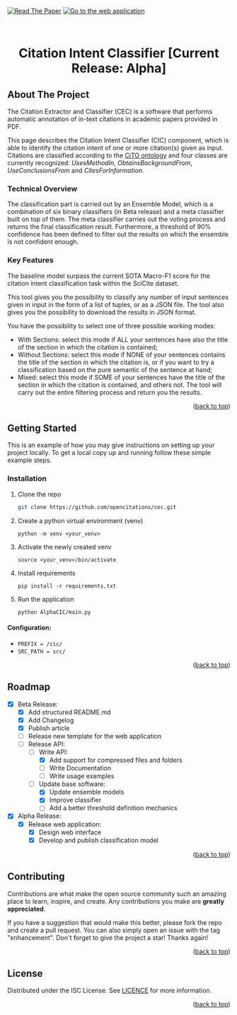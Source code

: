 <a id="readme-top"></a>

[![Read The Paper](https://img.shields.io/badge/Read_The_Paper-red?style=flat-square)](https://arxiv.org/abs/2407.13329) [![Go to the web application](https://img.shields.io/badge/Go%20to%20the%20web%20application-blue?style=flat-square)](http://137.204.64.4:81/cic/)




<br />
<div align="center">
  <h1 align="center">Citation Intent Classifier [Current Release: Alpha]</h1>
</div>

## About The Project

The Citation Extractor and Classifier (CEC) is a software that performs automatic annotation of in-text citations in academic papers provided in PDF. 

This page describes the Citation Intent Classifier (CIC) component, which is able to identify the citation intent of one or more citation(s) given as input.
Citations are classified according to the [CiTO ontology](https://sparontologies.github.io/cito/current/cito.html) and four classes are currently recognized: <i>UsesMethodIn</i>, <i>ObtainsBackgroundFrom</i>, <i>UseConclusionsFrom</i> and <i>CitesForInformation</i>.

### Technical Overview

The classification part is carried out by an Ensemble Model, which is a combination of six binary classifiers (in Beta release) and a meta classifier built on top of them.
The meta classifier carries out the voting process and returns the final classification result.
Furthermore, a threshold of 90% confidence has been defined to filter out the results on which the ensemble is not confident enough.

### Key Features
The baseline model surpass the current SOTA Macro-F1 score for the citation intent classification task within the SciCite dataset.

This tool gives you the possibility to classify any number of input sentences given in input in the form of a list of tuples, or as a JSON file. The tool also gives you the possibility to download the results in JSON format.

You have the possibility to select one of three possible working modes:

* With Sections: select this mode if ALL your sentences have also the title of the section in which the citation is contained;
* Without Sections: select this mode if NONE of your sentences contains the title of the section in which the citation is, or if you want to try a classification based on the pure semantic of the sentence at hand;
* Mixed: select this mode if SOME of your sentences have the title of the section in which the citation is contained, and others not. The tool will carry out the entire filtering process and return you the results.

<p align="right">(<a href="#readme-top">back to top</a>)</p>


## Getting Started

This is an example of how you may give instructions on setting up your project locally.
To get a local copy up and running follow these simple example steps.

### Installation

1. Clone the repo
   ```sh
   git clone https://github.com/opencitations/cec.git
   ```
2. Create a python virtual environment (venv)
   ```
   python -m venv <your_venv>
   ```
3. Activate the newly created venv
   ```
   source <your_venv>/bin/activate
   ```
4. Install requirements
   ```
   pip install -r requirements.txt
   ```
5. Run the application
   ```
   python AlphaCIC/main.py
   ```

#### Configuration:
* `PREFIX = /cic/`
* `SRC_PATH = src/`

<p align="right">(<a href="#readme-top">back to top</a>)</p>


## Roadmap

- [x] Beta Release:
    - [x] Add structured README.md
    - [x] Add Changelog
    - [x] Publish article
    - [ ] Release new template for the web application
    - [ ] Release API:
        - [ ] Write API:
           - [x] Add support for compressed files and folders
           - [ ] Write Documentation 
           - [ ] Write usage examples
        - [ ] Update base software:
            - [x] Update ensemble models
            - [x] Improve classifier
            - [ ] Add a better threshold definition mechanics

- [x] Alpha Release:
    - [x] Release web application:
        - [x] Design web interface
        - [x] Develop and publish classification model

<p align="right">(<a href="#readme-top">back to top</a>)</p>


## Contributing

Contributions are what make the open source community such an amazing place to learn, inspire, and create. Any contributions you make are **greatly appreciated**.

If you have a suggestion that would make this better, please fork the repo and create a pull request. You can also simply open an issue with the tag "enhancement".
Don't forget to give the project a star! Thanks again!

<p align="right">(<a href="#readme-top">back to top</a>)</p>


## License

Distributed under the ISC License. See [LICENCE](https://github.com/opencitations/cec/blob/main/LICENCE) for more information.

<p align="right">(<a href="#readme-top">back to top</a>)</p>
